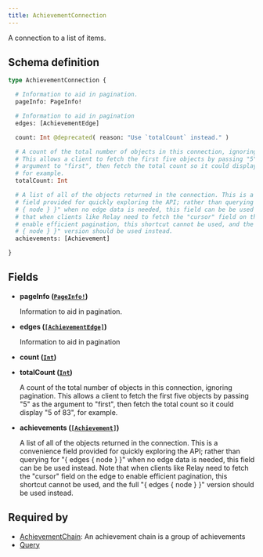 ```yaml
---
title: AchievementConnection
---
```


A connection to a list of items.

## Schema definition
```graphql
type AchievementConnection {

  # Information to aid in pagination.
  pageInfo: PageInfo!

  # Information to aid in pagination
  edges: [AchievementEdge]

  count: Int @deprecated( reason: "Use `totalCount` instead." )

  # A count of the total number of objects in this connection, ignoring pagination.
  # This allows a client to fetch the first five objects by passing "5" as the
  # argument to "first", then fetch the total count so it could display "5 of 83",
  # for example.
  totalCount: Int

  # A list of all of the objects returned in the connection. This is a convenience
  # field provided for quickly exploring the API; rather than querying for "{ edges
  # { node } }" when no edge data is needed, this field can be be used instead. Note
  # that when clients like Relay need to fetch the "cursor" field on the edge to
  # enable efficient pagination, this shortcut cannot be used, and the full "{ edges
  # { node } }" version should be used instead.
  achievements: [Achievement]

}
```

## Fields

* **pageInfo ([`PageInfo!`](graphql/schema/pageinfo.md))**

  Information to aid in pagination.

* **edges ([`[AchievementEdge]`](graphql/schema/achievementedge.md))**

  Information to aid in pagination

* **count ([`Int`](graphql/schema/int.md))**


* **totalCount ([`Int`](graphql/schema/int.md))**

  A count of the total number of objects in this connection, ignoring pagination. This allows a client to fetch the first five objects by passing "5" as the argument to "first", then fetch the total count so it could display "5 of 83", for example.

* **achievements ([`[Achievement]`](graphql/schema/achievement.md))**

  A list of all of the objects returned in the connection. This is a convenience field provided for quickly exploring the API; rather than querying for "{ edges { node } }" when no edge data is needed, this field can be be used instead. Note that when clients like Relay need to fetch the "cursor" field on the edge to enable efficient pagination, this shortcut cannot be used, and the full "{ edges { node } }" version should be used instead.


## Required by
* [AchievementChain](graphql/schema/achievementchain.md): An achievement chain is a group of achievements
* [Query](graphql/schema/query.md)
